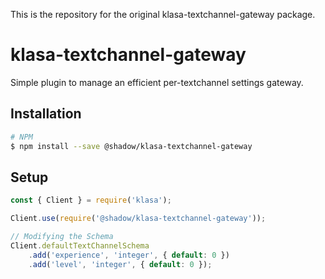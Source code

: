 This is the repository for the original klasa-textchannel-gateway package.

# klasa-textchannel-gateway

Simple plugin to manage an efficient per-textchannel settings gateway.

## Installation

```bash
# NPM
$ npm install --save @shadow/klasa-textchannel-gateway
```
## Setup

```js
const { Client } = require('klasa');

Client.use(require('@shadow/klasa-textchannel-gateway'));

// Modifying the Schema
Client.defaultTextChannelSchema
    .add('experience', 'integer', { default: 0 })
    .add('level', 'integer', { default: 0 });
```
